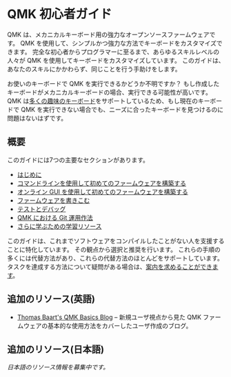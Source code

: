 # QMK 初心者ガイド

<!---
  grep --no-filename "^[ ]*git diff" docs/ja/*.md | sh
  original document: adf4acf59:docs/newbs.md
  git diff adf4acf59 HEAD -- docs/newbs.md | cat
-->

QMK は、メカニカルキーボード用の強力なオープンソースファームウェアです。
QMK を使用して、シンプルかつ強力な方法でキーボードをカスタマイズできます。
完全な初心者からプログラマーに至るまで、あらゆるスキルレベルの人々が QMK を使用してキーボードをカスタマイズしています。
このガイドは、あなたのスキルにかかわらず、同じことを行う手助けをします。

お使いのキーボードで QMK を実行できるかどうか不明ですか？
もし作成したキーボードがメカニカルキーボードの場合、実行できる可能性が高いです。
QMK は[多くの趣味のキーボード](http://qmk.fm/keyboards/)をサポートしているため、もし現在のキーボードで QMK を実行できない場合でも、ニーズに合ったキーボードを見つけるのに問題はないはずです。

## 概要

このガイドには7つの主要なセクションがあります。

* [はじめに](ja/newbs_getting_started.md)
* [コマンドラインを使用して初めてのファームウェアを構築する](ja/newbs_building_firmware.md)
* [オンライン GUI を使用して初めてのファームウェアを構築する](ja/newbs_building_firmware_configurator.md)
* [ファームウェアを書きこむ](ja/newbs_flashing.md)
* [テストとデバッグ](ja/newbs_testing_debugging.md)
* [QMK における Git 運用作法](ja/newbs_git_best_practices.md)
* [さらに学ぶための学習リソース](ja/newbs_learn_more_resources.md)

このガイドは、これまでソフトウェアをコンパイルしたことがない人を支援することに特化しています。
その観点から選択と推奨を行います。
これらの手順の多くには代替方法があり、これらの代替方法のほとんどをサポートしています。
タスクを達成する方法について疑問がある場合は、[案内を求めることができます](ja/getting_started_getting_help.md)。

## 追加のリソース(英語)

* [Thomas Baart's QMK Basics Blog](https://thomasbaart.nl/category/mechanical-keyboards/firmware/qmk/qmk-basics/) – 新規ユーザ視点から見た QMK ファームウェアの基本的な使用方法をカバーしたユーザ作成のブログ。

## 追加のリソース(日本語)

_日本語のリソース情報を募集中です。_
